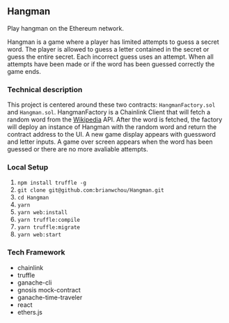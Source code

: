 ## Hangman
Play hangman on the Ethereum network. 

Hangman is a game where a player has limited attempts to guess a secret word. The player is allowed to guess a letter contained in the secret or guess the entire secret. Each incorrect guess uses an attempt. When all attempts have been made or if the word has been guessed correctly the game ends.

### Technical description
This project is centered around these two contracts: `HangmanFactory.sol` and `Hangman.sol`. 
HangmanFactory is a Chainlink Client that will fetch a random word from the [Wikipedia](https://en.wikipedia.org/api/rest_v1/page/random/title) API. After the word is fetched, the factory will deploy an instance of Hangman with the random word and return the contract address to the UI. A new game display appears with guessword and letter inputs. A game over screen appears when the word has been guessed or there are no more avaliable attempts.

### Local Setup
1. `npm install truffle -g`
2. `git clone git@github.com:brianwchou/Hangman.git`
3. `cd Hangman`
4. `yarn`
5. `yarn web:install`
5. `yarn truffle:compile`
5. `yarn truffle:migrate`
5. `yarn web:start`

### Tech Framework
- chainlink
- truffle
- ganache-cli
- gnosis mock-contract
- ganache-time-traveler
- react
- ethers.js

